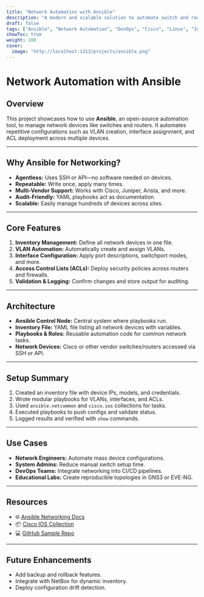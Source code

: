 ```yaml
---
title: "Network Automation with Ansible"
description: "A modern and scalable solution to automate switch and router configurations using Ansible."
draft: false
tags: ["Ansible", "Network Automation", "DevOps", "Cisco", "Linux", "Infrastructure as Code"]
showToc: true
weight: 208
cover:
  image: "http://localhost:1313/projects/ansible.png"
---
```


# Network Automation with Ansible

## Overview
This project showcases how to use **Ansible**, an open-source automation tool, to manage network devices like switches and routers. It automates repetitive configurations such as VLAN creation, interface assignment, and ACL deployment across multiple devices.

---

## Why Ansible for Networking?

- **Agentless:** Uses SSH or API—no software needed on devices.
- **Repeatable:** Write once, apply many times.
- **Multi-Vendor Support:** Works with Cisco, Juniper, Arista, and more.
- **Audit-Friendly:** YAML playbooks act as documentation.
- **Scalable:** Easily manage hundreds of devices across sites.

---

## Core Features

1. **Inventory Management:** Define all network devices in one file.
2. **VLAN Automation:** Automatically create and assign VLANs.
3. **Interface Configuration:** Apply port descriptions, switchport modes, and more.
4. **Access Control Lists (ACLs):** Deploy security policies across routers and firewalls.
5. **Validation & Logging:** Confirm changes and store output for auditing.

---

## Architecture

- **Ansible Control Node:** Central system where playbooks run.
- **Inventory File:** YAML file listing all network devices with variables.
- **Playbooks & Roles:** Reusable automation code for common network tasks.
- **Network Devices:** Cisco or other vendor switches/routers accessed via SSH or API.

---

## Setup Summary

1. Created an inventory file with device IPs, models, and credentials.
2. Wrote modular playbooks for VLANs, interfaces, and ACLs.
3. Used `ansible.netcommon` and `cisco.ios` collections for tasks.
4. Executed playbooks to push configs and validate status.
5. Logged results and verified with `show` commands.

---

## Use Cases

- **Network Engineers:** Automate mass device configurations.
- **System Admins:** Reduce manual switch setup time.
- **DevOps Teams:** Integrate networking into CI/CD pipelines.
- **Educational Labs:** Create reproducible topologies in GNS3 or EVE-NG.

---

## Resources
- 🌐 [Ansible Networking Docs](http://docs.ansible.com/network/)  
- 📦 [Cisco IOS Collection](http://galaxy.ansible.com/cisco/ios)  
- 💻 [GitHub Sample Repo](http://github.com/ansible-network)

---

## Future Enhancements
- Add backup and rollback features.
- Integrate with NetBox for dynamic inventory.
- Deploy configuration drift detection.

